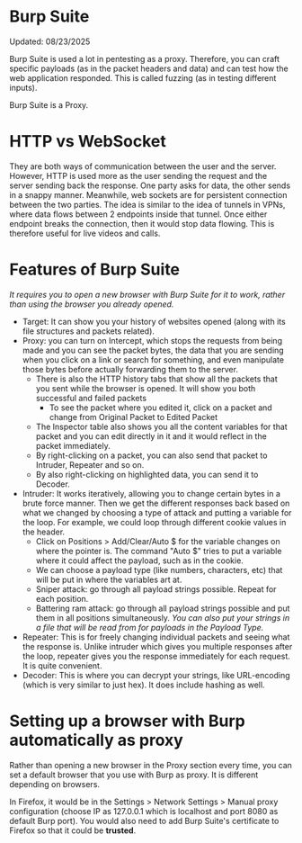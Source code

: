 # Burp Suite 
Updated: 08/23/2025

Burp Suite is used a lot in pentesting as a proxy. Therefore, you can craft specific payloads (as in the packet headers and data) and can test how the web application responded. This is called fuzzing (as in testing different inputs). 

Burp Suite is a Proxy.

# HTTP vs WebSocket
They are both ways of communication between the user and the server. However, HTTP is used more as the user sending the request and the server sending back the response. One party asks for data, the other sends in a snappy manner. Meanwhile, web sockets are for persistent connection between the two parties. The idea is similar to the idea of tunnels in VPNs, where data flows between 2 endpoints inside that tunnel. Once either endpoint breaks the connection, then it would stop data flowing. This is therefore useful for live videos and calls.  

# Features of Burp Suite
*It requires you to open a new browser with Burp Suite for it to work, rather than using the browser you already opened.*
- Target: It can show you your history of websites opened (along with its file structures and packets related).
- Proxy: you can turn on Intercept, which stops the requests from being made and you can see the packet bytes, the data that you are sending when you click on a link or search for something, and even manipulate those bytes before actually forwarding them to the server. 
  - There is also the HTTP history tabs that show all the packets that you sent while the browser is opened. It will show you both successful and failed packets 
    - To see the packet where you edited it, click on a packet and change from Original Packet to Edited Packet
  - The Inspector table also shows you all the content variables for that packet and you can edit directly in it and it would reflect in the packet immediately.
  - By right-clicking on a packet, you can also send that packet to Intruder, Repeater and so on.
  - By also right-clicking on highlighted data, you can send it to Decoder.
- Intruder: It works iteratively, allowing you to change certain bytes in a brute force manner. Then we get the different responses back based on what we changed by choosing a type of attack and putting a variable for the loop. For example, we could loop through different cookie values in the header. 
  - Click on Positions > Add/Clear/Auto $ for the variable changes on where the pointer is. The command "Auto $" tries to put a variable where it could affect the payload, such as in the cookie.
  - We can choose a payload type (like numbers, characters, etc) that will be put in where the variables art at.
  - Sniper attack: go through all payload strings possible. Repeat for each position.
  - Battering ram attack: go through all payload strings possible and put them in all positions simultaneously.
  *You can also put your strings in a file that will be read from for payloads in the Payload Type.*
- Repeater: This is for freely changing individual packets and seeing what the response is. Unlike intruder which gives you multiple responses after the loop, repeater gives you the response immediately for each request. It is quite convenient.
- Decoder: This is where you can decrypt your strings, like URL-encoding (which is very similar to just hex). It does include hashing as well.
# Setting up a browser with Burp automatically as proxy
Rather than opening a new browser in the Proxy section every time, you can set a default browser that you use with
Burp as proxy. It is different depending on browsers.

In Firefox, it would be in the Settings > Network Settings > Manual proxy configuration (choose IP as 127.0.0.1 which is localhost and port 8080 as default Burp port). You would also need to add Burp Suite's certificate to Firefox so that it could be **trusted**.
